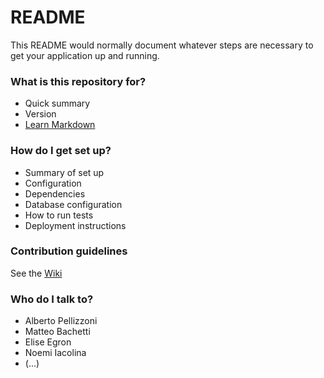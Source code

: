 # README #

This README would normally document whatever steps are necessary to get your application up and running.

### What is this repository for? ###

* Quick summary
* Version
* [Learn Markdown](https://bitbucket.org/tutorials/markdowndemo)

### How do I get set up? ###

* Summary of set up
* Configuration
* Dependencies
* Database configuration
* How to run tests
* Deployment instructions

### Contribution guidelines ###

See the [Wiki](https://bitbucket.org/srttools/srt-single-dish-tools/wiki/Home)

### Who do I talk to? ###

* Alberto Pellizzoni
* Matteo Bachetti
* Elise Egron
* Noemi Iacolina
* (...)